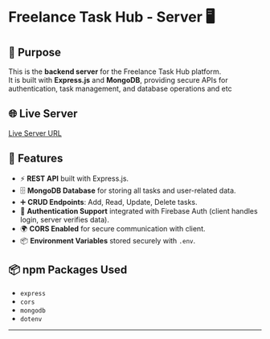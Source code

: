 # Freelance Task Hub - Server 🖥️

## 📌 Purpose
This is the **backend server** for the Freelance Task Hub platform.  
It is built with **Express.js** and **MongoDB**, providing secure APIs for authentication, task management, and database operations and etc


## 🌐 Live Server
[Live Server URL]( https://210-qav2gpe8y-rakins-projects-4190f75f.vercel.app/)

## 🚀 Features
- ⚡ **REST API** built with Express.js.  
- 🗄️ **MongoDB Database** for storing all tasks and user-related data.  
- ➕ **CRUD Endpoints**: Add, Read, Update, Delete tasks.  
- 🔑 **Authentication Support** integrated with Firebase Auth (client handles login, server verifies data).  
- 🌍 **CORS Enabled** for secure communication with client.  
- 📦 **Environment Variables** stored securely with `.env`.  

## 📦 npm Packages Used
- `express`  
- `cors`  
- `mongodb`  
- `dotenv`  

---
